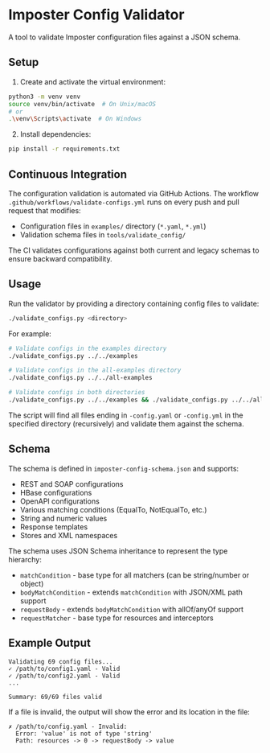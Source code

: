# Imposter Config Validator

A tool to validate Imposter configuration files against a JSON schema.

## Setup

1. Create and activate the virtual environment:
```bash
python3 -m venv venv
source venv/bin/activate  # On Unix/macOS
# or
.\venv\Scripts\activate  # On Windows
```

2. Install dependencies:
```bash
pip install -r requirements.txt
```

## Continuous Integration

The configuration validation is automated via GitHub Actions. The workflow `.github/workflows/validate-configs.yml` runs on every push and pull request that modifies:

- Configuration files in `examples/` directory (`*.yaml`, `*.yml`)
- Validation schema files in `tools/validate_config/`

The CI validates configurations against both current and legacy schemas to ensure backward compatibility.

## Usage

Run the validator by providing a directory containing config files to validate:

```bash
./validate_configs.py <directory>
```

For example:
```bash
# Validate configs in the examples directory
./validate_configs.py ../../examples

# Validate configs in the all-examples directory
./validate_configs.py ../../all-examples

# Validate configs in both directories
./validate_configs.py ../../examples && ./validate_configs.py ../../all-examples
```

The script will find all files ending in `-config.yaml` or `-config.yml` in the specified directory (recursively) and validate them against the schema.

## Schema

The schema is defined in `imposter-config-schema.json` and supports:
- REST and SOAP configurations
- HBase configurations
- OpenAPI configurations
- Various matching conditions (EqualTo, NotEqualTo, etc.)
- String and numeric values
- Response templates
- Stores and XML namespaces

The schema uses JSON Schema inheritance to represent the type hierarchy:
- `matchCondition` - base type for all matchers (can be string/number or object)
- `bodyMatchCondition` - extends `matchCondition` with JSON/XML path support
- `requestBody` - extends `bodyMatchCondition` with allOf/anyOf support
- `requestMatcher` - base type for resources and interceptors

## Example Output

```
Validating 69 config files...
✓ /path/to/config1.yaml - Valid
✓ /path/to/config2.yaml - Valid
...

Summary: 69/69 files valid
```

If a file is invalid, the output will show the error and its location in the file:
```
✗ /path/to/config.yaml - Invalid:
  Error: 'value' is not of type 'string'
  Path: resources -> 0 -> requestBody -> value
``` 